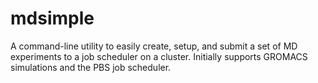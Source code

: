 # mdsimple
A command-line utility to easily create, setup, and submit a set of MD experiments to a job scheduler on a cluster. Initially supports GROMACS simulations and the PBS job scheduler.
